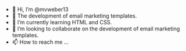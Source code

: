 - 👋 Hi, I’m @mvweber13
- 👀 The development of email marketing templates.
- 🌱 I’m currently learning HTML and CSS.
- 💞️ I’m looking to collaborate on the development of email marketing templates.
- 📫 How to reach me ...

<!---
mvweber13/mvweber13 is a ✨ special ✨ repository because its `README.md` (this file) appears on your GitHub profile.
You can click the Preview link to take a look at your changes.
--->
